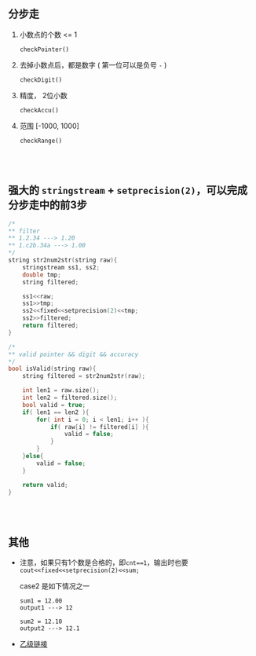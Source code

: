 
##	分步走

1.	小数点的个数 <= 1

	`checkPointer()`

2.	去掉小数点后，都是数字 ( 第一位可以是负号 `-` )

	`checkDigit()`

3.	精度， 2位小数

	`checkAccu()`

4.	范围 [-1000, 1000]

	`checkRange()`

<br><br>

##	强大的 `stringstream` + `setprecision(2)`，可以完成分步走中的前3步

```cpp
/* 
** filter
** 1.2.34 ---> 1.20
** 1.c2b.34a ---> 1.00
*/
string str2num2str(string raw){
	stringstream ss1, ss2;
	double tmp;
	string filtered;

	ss1<<raw;
	ss1>>tmp;
	ss2<<fixed<<setprecision(2)<<tmp;
	ss2>>filtered;
	return filtered;
}

/* 
** valid pointer && digit && accuracy
*/
bool isValid(string raw){
	string filtered = str2num2str(raw);

	int len1 = raw.size();
	int len2 = filtered.size();
	bool valid = true;
	if( len1 == len2 ){
		for( int i = 0; i < len1; i++ ){
			if( raw[i] != filtered[i] ){
				valid = false;
			}
		}
	}else{
		valid = false;
	}

	return valid;
}
```

<br><br>
	
##	其他

*	注意，如果只有1个数是合格的，即`cnt==1`，输出时也要 `cout<<fixed<<setprecision(2)<<sum;`

	case2 是如下情况之一

	```
	sum1 = 12.00
	output1 ---> 12

	sum2 = 12.10
	output2 ---> 12.1
	```

*	[乙级链接](https://github.com/jJayyyyyyy/cs/tree/master/OJ/PAT/basic_level/1054_%E6%B1%82%E5%B9%B3%E5%9D%87%E5%80%BC)
